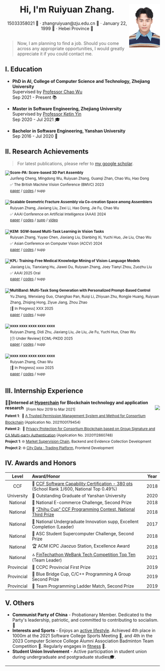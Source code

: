 

<div align=center>
     <h1>Hi, I'm Ruiyuan Zhang. <img src="assets/zjz.jpg" align=right width="100px"/></h1>
     <div>
         <span>
             15033358021 📱
         </span>
         ·
         <span>
             zhangruiyuan@zju.edu.cn 📧
         </span>
         ·
         <span>
             January 22, 1999 🎂
         </span>
         ·
         <span>
             Hebei Province 📍
         </span>
     </div>
 </div>
<br>

> Now, I am planning to find a job. Should you come across any appropriate opportunities, I would greatly appreciate it if you could contact me.


## I. Education 

- **PhD in AI, College of Computer Science and Technology, Zhejiang University**  
  Supervised by [Professor Chao Wu](https://wuchaozju.github.io/)  
  Sep 2021 - Present 📚

- **Master in Software Engineering, Zhejiang University**  
  Supervised by [Professor Ketin Yin](https://person.zju.edu.cn/ykt)  
  Sep 2020 - Jul 2021 🎓

- **Bachelor in Software Engineering, Yanshan University**  
  Sep 2016 - Jul 2020 📘

## II. Research Achievements 
> For latest publications, please refer to [my google scholar](https://scholar.google.com/citations?user=Vw5X8yEAAAAJ&hl=zh-CN).

<div>
     <div>
          <a href="https://arxiv.org/abs/2309.04220" target="_blank">
               <img src="https://github.com/Ruiyuan-Zhang/Ruiyuan-Zhang/assets/71813586/4b71b676-45fd-4371-bfdc-ae892260efbe" align="left" height="90px" />
          </a>
          <div>
               <sup><strong>Score-PA: Score-based 3D Part Assembly</strong></sup><br>
               <sup>Junfeng Cheng, Mingdong Wu, Ruiyuan Zhang, Guanqi Zhan, Chao Wu, Hao Dong</sup><br>
               <sup>✅ The British Machine Vision Conference (BMVC) 2023</sup><br>
               <sup><a href="https://arxiv.org/abs/2309.04220" target="_blank">paper</a> / <a href="https://github.com/j-f-cheng/score-pa_score-based-3d-part-assembly" target="_blank">codes</a> / supp </sup>
          </div>
     </div>
     <br>
     <div>
          <a href="https://arxiv.org/abs/2312.12340" target="_blank">
               <img src="https://github.com/Ruiyuan-Zhang/Ruiyuan-Zhang/assets/71813586/b1b85281-8ed8-4b19-bbdb-e5f6dad186ee" align="left" height="90px" />
          </a>
          <div>
               <sup><strong>Scalable Geometric Fracture Assembly via Co-creation Space among Assemblers</strong></sup><br>
               <sup>Ruiyuan Zhang, Jiaxiang Liu, Zexi Li, Hao Dong, Jie Fu, Chao Wu</sup><br>
               <sup>✅ AAAI Conference on Artificial Intelligence (AAAI) 2024</sup><br>
               <sup><a href="https://arxiv.org/abs/2312.12340" target="_blank">paper</a> / <a href="https://github.com/Ruiyuan-Zhang/CCS" target="_blank">codes</a> / <a href="https://arxiv.org/abs/2312.12340" target="_blank">supp</a> / <a href="https://www.bilibili.com/video/BV1YQ4y1c7DX" target="_blank">video</a>  </sup>
          </div>
     </div>
     <br>
     <div>
          <a href="#" target="_blank">
               <img src="https://github.com/Ruiyuan-Zhang/Ruiyuan-Zhang/assets/71813586/9b70018e-cfef-4019-92de-8f580e964903" align="left" height="90px" />
          </a>
          <div>
               <sup><strong>KEM: SGW-based Multi-Task Learning in Vision Tasks</strong></sup><br>
               <sup>Ruiyuan Zhang, Yuyao Chen, Jiaxiang Liu, Dianbing Xi, Yuchi Huo, Jie Liu, Chao Wu</sup><br>
               <sup>✅ Asian Conference on Computer Vision (ACCV) 2024</sup><br>
               <sup><a href="https://openaccess.thecvf.com/content/ACCV2024/papers/Zhang_KEM_SGW-based_Multi-Task_Learning_in_Vision_Tasks_ACCV_2024_paper.pdf" target="_blank">paper</a> / <a href="#" target="_blank">codes</a> / supp </sup>
          </div>
     </div>
     <br>
     <div>
          <a href="https://arxiv.org/abs/2501.11231" target="_blank">
               <img src="https://github.com/user-attachments/assets/1d36e04e-c9cf-4774-bc86-77295875249a" align="left" height="90px" />
          </a>
               <sup><strong>KPL: Training-Free Medical Knowledge Mining of Vision-Language Models</strong></sup><br>
               <sup>Jiaxiang Liu, Tianxiang Hu, Jiawei Du, Ruiyuan Zhang, Joey Tianyi Zhou, Zuozhu Liu</sup><br>
               <sup>✅ AAAI 2025 Oral</sup><br>
               <sup><a href="https://arxiv.org/abs/2501.11231" target="_blank">paper</a> / <a href="#" target="_blank">codes</a> / supp </sup>
          </div>
     </div>
     <br>
     <div>
          <a href="#" target="_blank">
               <img src="https://github.com/Ruiyuan-Zhang/Ruiyuan-Zhang/assets/71813586/843a5b1e-7c4c-48af-961a-e86336ceab03" align="left" height="90px" />
          </a>
          <div>
               <sup><strong>MultiBand: Multi-Task Song Generation with Personalized Prompt-Based Control</strong></sup><br>
               <sup>Yu Zhang, Wenxiang Guo, Changhao Pan, Ruiqi Li, Zhiyuan Zhu, Rongjie Huang, Ruiyuan Zhang, Zhiqing Hong, Ziyue Jiang, Zhou Zhao</sup><br>
               <sup>[🚧 In Progress] XXX 2025</sup><br>
               <sup><a href="#" target="_blank">paper</a> / <a href="#" target="_blank">codes</a> / supp </sup>
          </div>
     </div>
     <br>
     <div>
          <a href="#" target="_blank">
               <img src="https://github.com/Ruiyuan-Zhang/Ruiyuan-Zhang/assets/71813586/843a5b1e-7c4c-48af-961a-e86336ceab03" align="left" height="90px" />
          </a>
          <div>
               <sup><strong>xxxx xxxx xxxx xxxx xxxx</strong></sup><br>
               <sup>Ruiyuan Zhang, Didi Zhu, Jiaxiang Liu, Jie Liu, Jie Fu, Yuchi Huo, Chao Wu</sup><br>
               <sup>[🕒 Under Review] ECML-PKDD 2025</sup><br>
               <sup><a href="#" target="_blank">paper</a> / <a href="#" target="_blank">codes</a> / supp </sup>
          </div>
     </div>
     <br>
     <div>
          <a href="#" target="_blank">
               <img src="https://github.com/Ruiyuan-Zhang/Ruiyuan-Zhang/assets/71813586/843a5b1e-7c4c-48af-961a-e86336ceab03" align="left" height="90px" />
          </a>
          <div>
               <sup><strong>xxxx xxxx xxxx xxxx xxxx</strong></sup><br>
               <sup>Ruiyuan Zhang, Chao Wu</sup><br>
               <sup>[🚧 In Progress] xxxx 2025</sup><br>
               <sup><a href="#" target="_blank">paper</a> / <a href="#" target="_blank">codes</a> / supp </sup>
          </div>
     </div>
</div>


## III. Internship Experience 

<div>
     <div>
          <strong>🙋‍♂️Interned at <a href="https://www.hyperchain.cn/" target="_blank">Hyperchain</a> for Blockchain technology and application research</strong>&nbsp;&nbsp;<sub>[From Nov 2019 to Mar 2021]</sub>
          <a href="#" target="_blank">
               <img src="https://github.com/Ruiyuan-Zhang/Ruiyuan-Zhang/assets/71813586/985ea0b0-839b-41f3-94c1-40d5732701d2" align="right" height="50px" />
          </a>
     </div>
     <div>
         <div>
              <sub><strong>Patent 1</strong>: &nbsp;📜&nbsp;<a href="https://www.patent9.com/patent/202110017945.4.html" target="_blank">A Trusted Permission Management System and Method for Consortium Blockchain</a> (Application No. 2021100179454) </sub>
         </div>
         <div>
              <sub><strong>Patent 2</strong>: &nbsp;📜&nbsp;<a href="https://www.izhuanli.com/patentservice/CN202011286074.8.html" target="_blank">Privacy Protection for Consortium Blockchain based on Group Signature and CA Multi-party Authentication</a> (Application No. 2020112860748) 
         </div>
         <div>
             <sub><strong>Project 1</strong>: 🌐&nbsp;<a href="https://www.wetrustchain.com/" target="_blank">Market Supervision Chain</a>, Backend and Evidence Collection Development </sub>
         </div>
         <div>
             <sub><strong>Project 2</strong>: 🌐&nbsp;<a href="https://mp.weixin.qq.com/s/Q_NAalSFYQX5B2HQZRcoVw" target="_blank">City Data · Trading Platform</a>, Frontend Development</sub>
         </div>
     </div>
</div>
               
## IV. Awards and Honors 

| Level | Award/Honor | Year |
| :-: | :- | :-: |
| CCF | 🏅 [CCF Software Capability Certification - 380 pts](https://blog.csdn.net/qq_36160277/article/details/82751577) (School Rank 1/600, National Top 0.49%) | 2018 |
| University | 🏅 Outstanding Graduate of Yanshan University | 2020 |
| National | 🥈 National E-commerce Challenge, Second Prize | 2018 |
| National | 🥉 [“Zhihu Cup” CCF Programming Contest, National Third Prize](https://www.sohu.com/a/272943716_661672) | 2018 |
| National | 👏 National Undergraduate Innovation supp, Excellent Completion (Leader) | 2017 |
| National | 🥈 ASC Student Supercomputer Challenge, Second Prize | 2018 |
| National | 🏆 ACM ICPC Jiaozuo Station, Excellence Award | 2018 |
| National | 🔝 [FinTechathon WeBank Tech Competition Top Ten](https://github.com/Ruiyuan-Zhang/baize) (Team Leader) | 2021 |
| Provincial | 🥇 CCPC Provincial First Prize | 2019 |
| Provincial | 🥈 Blue Bridge Cup, C/C++ Programming A Group Second Prize | 2019 |
| Provincial | 🥈 Team Programming Ladder Match, Second Prize | 2019 |

## V. Others

- **Communist Party of China** - Probationary Member. Dedicated to the Party's leadership, patriotic, and committed to contributing to socialism. 🌟
- **Interests and Sports** - Enjoys an [active lifestyle](https://github.com/Ruiyuan-Zhang/Ruiyuan-Zhang/assets/71813586/4dfd7c01-2083-4a46-83be-330bf9b864da). Achieved 4th place in 1000m at the 2021 Software College Sports Meeting 🏃, and 4th in the 2023 Computer Science College Alumni Association Badminton Team Competition 🏸. Regularly engages in [fitness](https://github.com/Ruiyuan-Zhang/Ruiyuan-Zhang/assets/71813586/95717fb5-f7de-4d1d-b0af-3ab5e878cda6) 💪.
- **Student Union Involvement** - Active participation in student union during undergraduate and postgraduate studies🎓.

---
